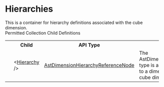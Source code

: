 # Hierarchies

<div class="LanguageSummary"><div class ="SummaryItem">This is a container for hierarchy definitions associated with the cube dimension.</div></div><div class="SchemaBindingGroup"><div class="SchemaBindingGroupHeader">Permitted Collection Child Definitions</div><table id="SchemaBindingList" class="SchemaBindingList"><tbody><tr><th class="SchemaBindingIconColumnHeader">&nbsp;</th><th class="SchemaBindingNameColumnHeader">Child</th><th class="SchemaBindingTypeColumnHeader">API Type</th><th class="SchemaBindingSummaryColumnHeader">Description</th></tr><tr class="cd0"><td class="SchemaBindingIcon"><div class="NotRequired" /></td><td class="SchemaBindingName"><span class="punc">&lt;</span><a href=Varigence.Languages.Biml.Dimension.AstDimensionHierarchyReferenceNode.html">Hierarchy</a><span class="punc"> /&gt;</span></td><td class="SchemaBindingType"><a href="../api-reference/Varigence.Languages.Biml.Dimension.AstDimensionHierarchyReferenceNode.html">AstDimensionHierarchyReferenceNode</a></td><td class="SchemaBindingSummary">The AstDimensionHierarchyReferenceNode type is a wrapper for a direct reference to a dimension hierarchy for use in a cube dimension or perspective.</td></tr></tbody></table></div>